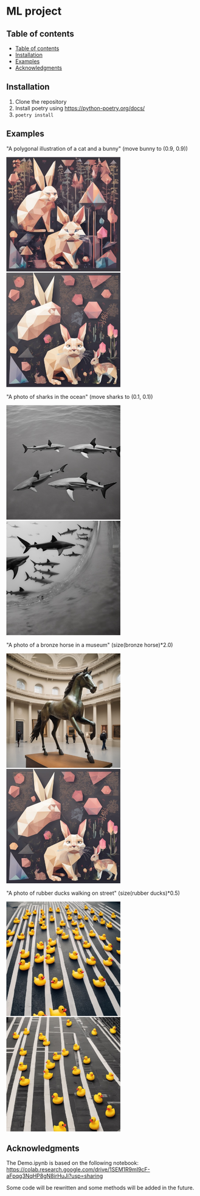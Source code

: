 # ML project

## Table of contents
- [Table of contents](#table-of-contents)
- [Installation](#installation)
- [Examples](#examples)
- [Acknowledgments](#acknowledgments)

## Installation
1. Clone the repository
2. Install poetry using https://python-poetry.org/docs/
3. ```poetry install```

## Examples
"A polygonal illustration of a cat and a bunny" (move bunny to (0.9, 0.9))

<img src="imgs/bunny_orig.jpeg" width="300"/> <img src="imgs/bunny_move1.jpeg" width="300"/> 

"A photo of sharks in the ocean" (move sharks to (0.1, 0.1))

<img src="imgs/sharks_orig.jpeg" width="300"/> <img src="imgs/sharks_move2.jpeg" width="300"/> 

"A photo of a bronze horse in a museum" (size(bronze horse)*2.0)

<img src="imgs/horse_orig.jpeg" width="300"/> <img src="imgs/bunny_move1.jpeg" width="300"/> 

"A photo of rubber ducks walking on street" (size(rubber ducks)*0.5)

<img src="imgs/ducks_orig.jpeg" width="300"/> <img src="imgs/ducks_size2.jpeg" width="300"/> 

## Acknowledgments
The Demo.ipynb is based on the following notebook: https://colab.research.google.com/drive/1SEM1R9mI9cF-aFpqg3NqHP8gN8irHuJi?usp=sharing

Some code will be rewritten and some methods will be added in the future.

